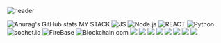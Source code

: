 ![header](https://capsule-render.vercel.app/api?type=Slice&color=timeGradient&height=300&section=header&text=Wonseok's%20Note&fontSize=90&animation=fadeIn)

![Anurag's GitHub stats](https://github-readme-stats.vercel.app/api?username=jws020501&show_icons=true&theme=radical)
MY STACK
![JS](https://img.shields.io/badge/JavaScript-F7DF1E?style=flat-square&logo=JavaScript&logoColor=black) ![Node.js](https://img.shields.io/badge/Node.js-339933?style=flat-square&logo=Node.js&logoColor=black) ![REACT](https://img.shields.io/badge/React-61DAFB?style=flat-square&logo=React&logoColor=black) ![Python](https://img.shields.io/badge/Python-3776AB?style=flat-square&logo=Python&logoColor=black) ![sochet.io](https://img.shields.io/badge/socket.io-010101?style=flat-square&logo=Socket.io&logoColor=white) ![FireBase](https://img.shields.io/badge/Firebase-FFCA28?style=flat-square&logo=Firebase&logoColor=black)   ![Blockchain.com](https://img.shields.io/badge/Blockchain-121D33?style=flat-square&logo=Blockchain.com&logoColor=white)
<img src="https://img.shields.io/badge/MongoDB-85bc5e?style=flat-square&logo=MongoDB&logoColor=white"/>
<img src="https://img.shields.io/badge/React Native-61dafb?style=flat-square&logo=React&logoColor=white"/>
<img src="https://img.shields.io/badge/MySQL-4479a1?style=flat-square&logo=MySQL&logoColor=white"/>
<img src="https://img.shields.io/badge/Svelte-f44d27?style=flat-square&logo=Svelte&logoColor=white"/>
<img src="https://img.shields.io/badge/Git-f44d27?style=flat-square&logo=Git&logoColor=white"/>
<img src="https://img.shields.io/badge/HTML5-f16524?style=flat-square&logo=HTML5&logoColor=white"/>
<img src="https://img.shields.io/badge/CSS3-1572b6?style=flat-square&logo=CSS3&logoColor=white"/>
<img src="https://img.shields.io/badge/Typescript-58a6ff?style=flat-square&logo=Typescript&logoColor=white"/>
